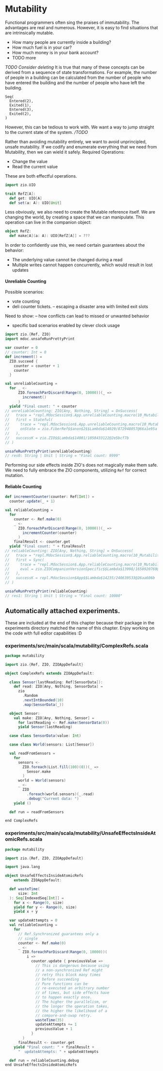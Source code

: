 # Mutability

Functional programmers often sing the praises of immutability.
The advantages are real and numerous.
However, it is easy to find situations that are intrinsically mutable.

- How many people are currently inside a building?
- How much fuel is in your car?
- How much money is in your bank account?
- TODO more

*TODO Consider deleting*
It is true that many of these concepts can be derived from a sequence of state transformations.
For example, the number of people in a building can be calculated from the number of people who have entered the building and the number of people who have left the building.

```
Seq(
  Entered(2),
  Exited(1),
  Entered(3),
  Exited(2),
)
```
However, this can be tedious to work with.
We want a way to jump straight to the current state of the system.
*/TODO*
    

Rather than avoiding mutability entirely, we want to avoid unprincipled, unsafe mutability.
If we codify and enumerate everything that we need from Mutability, then we can wield it safely.
Required Operations:

- Change the value
- Read the current value

These are both effectful operations.

```scala
import zio.UIO

trait RefZ[A]:
  def get: UIO[A]
  def set(a: A): UIO[Unit]
```

Less obviously, we also need to create the Mutable reference itself.
We are changing the world, by creating a space that we can manipulate.
This operation can live in the companion object:

```scala
object RefZ:
  def make[A](a: A): UIO[RefZ[A]] = ???
```

In order to confidently use this, we need certain guarantees about the behavior:

- The underlying value cannot be changed during a read
- Multiple writes cannot happen concurrently, which would result in lost updates

#### Unreliable Counting
Possible scenarios:
- vote counting
- deli counter tickets. 
– escaping a disaster area with limited exit slots

Need to show:
 – how conflicts can lead to missed or unwanted behavior
 - specific bad scenarios enabled by clever clock usage 

```scala
import zio.{Ref, ZIO}
import mdoc.unsafeRunPrettyPrint

var counter = 0
// counter: Int = 0
def increment() =
  ZIO.succeed {
    counter = counter + 1
    counter
  }

val unreliableCounting =
  for _ <-
      ZIO.foreachParDiscard(Range(0, 10000))(_ =>
        increment()
      )
  yield "Final count: " + counter
// unreliableCounting: ZIO[Any, Nothing, String] = OnSuccess(
//   trace = "repl.MdocSession$.App.unreliableCounting.macro(10_Mutability.md:45)",
//   first = Stateful(
//     trace = "repl.MdocSession$.App.unreliableCounting.macro(10_Mutability.md:44)",
//     onState = zio.FiberRef$$anon$2$$Lambda$14029/872948057@66a1e95a
//   ),
//   successK = zio.ZIO$$Lambda$14001/1058433122@2e5bcf7b
// )

unsafeRunPrettyPrint(unreliableCounting)
// res0: String | Unit | String = "Final count: 9999"
```

Performing our side effects inside ZIO's does not magically make them safe.
We need to fully embrace the ZIO components, utilizing `Ref` for correct mutation.

#### Reliable Counting

```scala
def incrementCounter(counter: Ref[Int]) =
  counter.update(_ + 1)

val reliableCounting =
  for
    counter <- Ref.make(0)
    _ <-
      ZIO.foreachParDiscard(Range(0, 10000))(_ =>
        incrementCounter(counter)
      )
    finalResult <- counter.get
  yield "Final count: " + finalResult
// reliableCounting: ZIO[Any, Nothing, String] = OnSuccess(
//   trace = "repl.MdocSession$.App.reliableCounting.macro(10_Mutability.md:68)",
//   first = Sync(
//     trace = "repl.MdocSession$.App.reliableCounting.macro(10_Mutability.md:62)",
//     eval = zio.ZIOCompanionVersionSpecific$$Lambda$13998/1650920769@279e885
//   ),
//   successK = repl.MdocSession$App$$Lambda$14235/240639533@26aa606b
// )

unsafeRunPrettyPrint(reliableCounting)
// res1: String | Unit | String = "Final count: 10000"
```


## Automatically attached experiments.
 These are included at the end of this
 chapter because their package in the
 experiments directory matched the name
 of this chapter. Enjoy working on the
 code with full editor capabilities :D

 

### experiments/src/main/scala/mutability/ComplexRefs.scala
```scala
package mutability

import zio.{Ref, ZIO, ZIOAppDefault}

object ComplexRefs extends ZIOAppDefault:

  class Sensor(lastReading: Ref[SensorData]):
    def read: ZIO[Any, Nothing, SensorData] =
      zio
        .Random
        .nextIntBounded(10)
        .map(SensorData(_))

  object Sensor:
    val make: ZIO[Any, Nothing, Sensor] =
      for lastReading <- Ref.make(SensorData(0))
      yield Sensor(lastReading)

  case class SensorData(value: Int)

  case class World(sensors: List[Sensor])

  val readFromSensors =
    for
      sensors <-
        ZIO.foreach(List.fill(100)(0))(_ =>
          Sensor.make
        )
      world = World(sensors)
      _ <-
        ZIO
          .foreach(world.sensors)(_.read)
          .debug("Current data: ")
    yield ()

  def run = readFromSensors

end ComplexRefs

```


### experiments/src/main/scala/mutability/UnsafeEffectsInsideAtomicRefs.scala
```scala
package mutability

import zio.{Ref, ZIO, ZIOAppDefault}

import java.lang

object UnsafeEffectsInsideAtomicRefs
    extends ZIOAppDefault:

  def wasteTime(
      size: Int
  ): Seq[IndexedSeq[Int]] =
    for x <- Range(0, size)
    yield for y <- Range(0, size)
    yield x + y

  var updateAttempts = 0
  val reliableCounting =
    for
      // Ref.Synchronized guarantees only a
      // single
      counter <- Ref.make(0)
      _ <-
        ZIO.foreachParDiscard(Range(0, 10000))(
          i =>
            counter.update { previousValue =>
              // This is dangerous because using
              // a non-synchronized Ref might
              // retry this block many times
              // before succeeding
              // Pure functions can be
              // re-executed an arbitrary number
              // of times, but side effects have
              // to happen exactly once.
              // The higher the parallelism, or
              // the longer the operation takes,
              // the higher the likelihood of a
              // compare-and-swap retry.
              wasteTime(35)
              updateAttempts += 1
              previousValue + 1
            }
        )
      finalResult <- counter.get
    yield "Final count: " + finalResult +
      "  updateAttempts: " + updateAttempts

  def run = reliableCounting.debug
end UnsafeEffectsInsideAtomicRefs

```

            